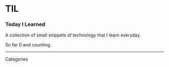 # TIL 
### Today I Learned

A collection of small snippets of technology that I learn everyday. 

So far 0 and counting.

------

Categories 
